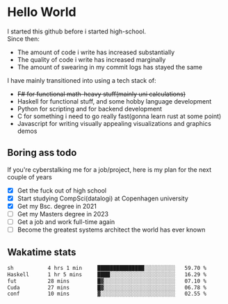 # Hello World

I started this github before i started high-school.  
Since then:
- The amount of code i write has increased substantially
- The quality of code i write has increased marginally
- The amount of swearing in my commit logs has stayed the same

I have mainly transitioned into using a tech stack of:
- ~~F# for functional math-heavy stuff(mainly uni calculations)~~
- Haskell for functional stuff, and some hobby language development
- Python for scripting and for backend development
- C for something i need to go really fast(gonna learn rust at some point)
- Javascript for writing visually appealing visualizations and graphics demos

## Boring ass todo
If you're cyberstalking me for a job/project, here is my plan for the next couple of years
- [x] Get the fuck out of high school
- [x] Start studying CompSci(datalogi) at Copenhagen university
- [x] Get my Bsc. degree in 2021
- [ ] Get my Masters degree in 2023
- [ ] Get a job and work full-time again
- [ ] Become the greatest systems architect the world has ever known

## Wakatime stats
<!--START_SECTION:waka-->

```txt
sh           4 hrs 1 min     ███████████████░░░░░░░░░░   59.70 %
Haskell      1 hr 5 mins     ████░░░░░░░░░░░░░░░░░░░░░   16.29 %
fut          28 mins         █▓░░░░░░░░░░░░░░░░░░░░░░░   07.10 %
Cuda         27 mins         █▓░░░░░░░░░░░░░░░░░░░░░░░   06.78 %
conf         10 mins         ▓░░░░░░░░░░░░░░░░░░░░░░░░   02.55 %
```

<!--END_SECTION:waka-->
